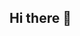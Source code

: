 ## Hi there 👋

<!--
**V1Zhang/V1Zhang** is a ✨ _special_ ✨ repository because its `README.md` (this file) appears on your GitHub profile.

[My CV](https://github.com/V1Zhang/V1Zhang/edit/main/CV-Weiyi Zhang.pdf))

- 🔭 I’m currently working on IMED, SUSTech.
- 🌱 I’m currently learning Software Engineering, Operating System and Intelligence Robotics this semester!
- 🤞 I’m currently searching for research oppotunities in on medical image processing / computer vision / LLM!
- 🤝 I am going to apply for PhD programs in Computer Science (2026 Fall)!
- 📫 How to reach me: zhangwy2022@mail.sustech.edu.cn.
-->
